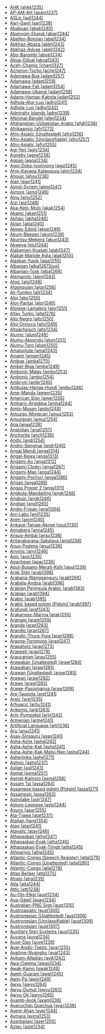 - [AHK [ahkk1235]](tree/sout2845/ahkk1235/ahkk1235.ini)
- [AP-AM-AH [apam1237]](tree/quec1387/quec1386/cent2141/apam1237/apam1237.ini)
- [ASLic [asli1244]](tree/sign1238/sign1237/asli1244/asli1244.ini)
- [Aari-Gayil [aari1238]](tree/sout2845/ahkk1235/aari1238/aari1238.ini)
- [Ababuan [abab1240]](tree/atla1278/volt1241/benu1247/bant1294/sout3152/narr1281/abab1240/abab1240.ini)
- [Abanyom-Ekajuk [aban1244]](tree/atla1278/volt1241/benu1247/bant1294/sout3152/ekoi1237/ekoi1236/ejag1240/efut1243/aban1244/aban1244.ini)
- [Abellen-Botolan [abel1234]](tree/aust1307/nucl1752/mala1545/cent2080/samb1319/abel1234/abel1234.ini)
- [Abkhaz-Abaza [abkh1243]](tree/abkh1242/abkh1243/abkh1243.ini)
- [Abkhaz-Adyge [abkh1242]](tree/abkh1242/abkh1242.ini)
- [Abo-Barombi [abob1234]](tree/atla1278/volt1241/benu1247/bant1294/sout3152/narr1281/bant1295/basa1283/abob1234/abob1234.ini)
- [Abua-Odual [abua1243]](tree/atla1278/volt1241/benu1247/delt1251/cent2028/abua1243/abua1243.ini)
- [Aceh-Chamic [cham1327]](tree/aust1307/nucl1752/mala1545/mala1536/nort3170/cham1327/cham1327.ini)
- [Acheron-Tocho [ache1247]](tree/narr1279/bura1298/ache1247/ache1247.ini)
- [Adamawa Bua [adam1257]](tree/atla1278/volt1241/nort3149/adam1258/adam1259/mbum1256/adam1257/adam1257.ini)
- [Adamawa [adam1259]](tree/atla1278/volt1241/nort3149/adam1258/adam1259/adam1259.ini)
- [Adamawa-Fali [adam1254]](tree/atla1278/volt1241/unun9902/uncl1461/adam1254/adam1254.ini)
- [Adamawa-Ubangi [adam1258]](tree/atla1278/volt1241/nort3149/adam1258/adam1258.ini)
- [Adang-Hamap-Kabola [adan1252]](tree/timo1261/alor1249/alor1250/west2787/stra1245/adan1252/adan1252.ini)
- [Adhola-Alur-Luo [adho1241]](tree/nilo1247/west2493/luob1235/sout2831/adho1241/adho1241.ini)
- [Adhola-Luo [adho1242]](tree/nilo1247/west2493/luob1235/sout2831/adho1241/adho1242/adho1242.ini)
- [Admiralty Islands [admi1239]](tree/aust1307/nucl1752/mala1545/cent2237/east2712/ocea1241/admi1239/admi1239.ini)
- [Afenmai-Bendel [afen1234]](tree/atla1278/volt1241/benu1247/akpe1249/edoi1239/nort3182/afen1234/afen1234.ini)
- [Afghanistan-Uzbekistan Arabic [afgh1238]](tree/afro1255/semi1276/west2786/cent2236/arab1394/arab1395/east2729/afgh1238/afgh1238.ini)
- [Afrikaansic [afri1273]](tree/indo1319/germ1287/nort3152/west2793/fran1268/wese1235/afri1273/afri1273.ini)
- [Afro-Asiatic (Unattested) [afro1256]](tree/unat1236/afro1256/afro1256.ini)
- [Afro-Asiatic (Unclassifiable) [afro1257]](tree/uncl1493/afro1257/afro1257.ini)
- [Afro-Asiatic [afro1255]](tree/afro1255/afro1255.ini)
- [Agi-Yeri [agiy1234]](tree/nucl1708/west2788/agiy1234/agiy1234.ini)
- [Agneby [agne1238]](tree/atla1278/volt1241/kwav1236/nyoa1234/agne1238/agne1238.ini)
- [Agoan [agoa1234]](tree/lowe1437/agoa1234/agoa1234.ini)
- [Agoi-Doko-Iyoniyong [agoi1245]](tree/atla1278/volt1241/benu1247/delt1251/uppe1418/agoi1245/agoi1245.ini)
- [Ahin-Kayapa Kalanguya [ahin1234]](tree/aust1307/nucl1752/mala1545/nort3238/meso1254/sout3211/sout2907/west2550/nucl1542/kall1244/ahin1234/ahin1234.ini)
- [Ahouic [ahou1236]](tree/taik1256/kada1291/sout3143/west2798/gela1265/nort3188/ahou1236/ahou1236.ini)
- [Aian [aian1241]](tree/lowe1437/ramu1234/anna1245/aian1241/aian1241.ini)
- [Aimol-Syriem [aimo1247]](tree/sino1245/kuki1245/kuki1246/oldk1252/aimo1247/aimo1247.ini)
- [Aimore [aimo1246]](tree/nucl1710/aimo1246/aimo1246.ini)
- [Ainu [ainu1252]](tree/ainu1252/ainu1252.ini)
- [Aizi [aizi1248]](tree/atla1278/volt1241/krua1234/aizi1248/aizi1248.ini)
- [Aka-Kelo-Molo [akak1254]](tree/east2386/akak1254/akak1254.ini)
- [Akanic [akan1251]](tree/atla1278/volt1241/kwav1236/nyoa1234/poto1254/tano1248/cent2262/akan1251/akan1251.ini)
- [Akhaic [akha1246]](tree/sino1245/burm1265/lolo1265/lolo1267/hani1249/biso1244/hani1250/haya1251/akha1246/akha1246.ini)
- [Aklan [akla1240]](tree/aust1307/nucl1752/mala1545/grea1284/cent2246/bisa1268/west2820/akla1240/akla1240.ini)
- [Akpes-Edoid [akpe1249]](tree/atla1278/volt1241/benu1247/akpe1249/akpe1249.ini)
- [Akum-Beezen [akum1239]](tree/atla1278/volt1241/benu1247/benu1248/yuku1244/akum1239/akum1239.ini)
- [Akuntsu-Mekens [akun1243]](tree/tupi1275/tupa1251/nucl1716/akun1243/akun1243.ini)
- [Akweya [etul1244]](tree/atla1278/volt1241/benu1247/idom1262/etul1244/etul1244.ini)
- [Alabaman-Koasati [alab1247]](tree/musk1252/alab1247/alab1247.ini)
- [Alabat-Manide Agta [alab1255]](tree/aust1307/nucl1752/mala1545/grea1284/cent2246/alab1255/alab1255.ini)
- [Alaskan Yupik [alas1255]](tree/eski1264/eski1265/yupi1267/alas1255/alas1255.ini)
- [Albanian [alba1267][sqi]](tree/indo1319/alba1267/alba1267.ini)
- [Albanian-Tosk [alba1268]](tree/indo1319/alba1267/alba1268/alba1268.ini)
- [Alemannic [alem1243]](tree/indo1319/germ1287/nort3152/west2793/high1286/midd1349/mode1258/uppe1397/alem1243/alem1243.ini)
- [Algic [algi1248]](tree/algi1248/algi1248.ini)
- [Algonquian [algo1256]](tree/algi1248/algo1256/algo1256.ini)
- [Ali-Tumleo [alit1234]](tree/aust1307/nucl1752/mala1545/cent2237/east2712/ocea1241/west2818/nort3206/scho1242/siau1243/siss1244/alit1234/alit1234.ini)
- [Alor [alor1250]](tree/timo1261/alor1249/alor1250/alor1250.ini)
- [Alor-Pantar [alor1249]](tree/timo1261/alor1249/alor1249.ini)
- [Alorese-Lamalera [alor1251]](tree/aust1307/nucl1752/mala1545/cent2237/cent2245/flor1239/sika1265/lama1292/lama1293/alor1251/alor1251.ini)
- [Altay Turkic [alta1276]](tree/turk1311/comm1245/sout2693/alta1276/alta1276.ini)
- [Alto Negro [alto1250]](tree/araw1281/nort2990/inla1264/alto1250/alto1250.ini)
- [Alto Orinoco [alto1249]](tree/araw1281/nort2990/alto1249/alto1249.ini)
- [Altsächsisch [alts1234]](tree/indo1319/germ1287/nort3152/west2793/nort3175/alts1234/alts1234.ini)
- [Alumic [alum1249]](tree/atla1278/volt1241/benu1247/benu1248/alum1249/alum1249.ini)
- [Alumu-Akpondu [alum1251]](tree/atla1278/volt1241/benu1247/benu1248/alum1249/alum1250/alum1251/alum1251.ini)
- [Alumu-Toro [alum1250]](tree/atla1278/volt1241/benu1247/benu1248/alum1249/alum1250/alum1250.ini)
- [Amalumute [amal1243]](tree/aust1307/nucl1752/mala1545/cent2237/cent2245/cent2254/east2466/nunu1252/thre1238/amal1243/amal1243.ini)
- [Amami [amam1245]](tree/japo1237/ryuk1243/nort3255/amam1245/amam1245.ini)
- [Ambae [amba1270]](tree/aust1307/nucl1752/mala1545/cent2237/east2712/ocea1241/nort3195/nort3205/amba1270/amba1270.ini)
- [Ambel-Biga [ambe1249]](tree/aust1307/nucl1752/mala1545/cent2237/east2712/sout2850/sout3229/raja1255/ambe1249/ambe1249.ini)
- [Ambonic Malay [ambo1253]](tree/aust1307/nucl1752/mala1545/mala1536/nort3170/mala1538/vehi1234/east2743/ambo1253/ambo1253.ini)
- [Ambonic [ambo1254]](tree/aust1307/nucl1752/mala1545/cent2237/cent2245/cent2254/east2466/nunu1252/piru1243/east2752/sole1243/sera1270/ambo1254/ambo1254.ini)
- [Ambrym [ambr1240]](tree/aust1307/nucl1752/mala1545/cent2237/east2712/ocea1241/nort3195/cent2269/ambr1240/ambr1240.ini)
- [Ambulas-Hanga-Hundi [ambu1246]](tree/nduu1242/nucl1642/ambu1246/ambu1246.ini)
- [Ame-Manda [amem1235]](tree/west2434/waga1259/amem1235/amem1235.ini)
- [American Sign [amer1258]](tree/sign1238/sign1237/asli1244/amer1258/amer1258.ini)
- [Amharic-Argobba [amha1244]](tree/afro1255/semi1276/west2786/ethi1244/sout3078/tran1288/amha1244/amha1244.ini)
- [Amto-Musan [amto1249]](tree/amto1249/amto1249.ini)
- [Amuzgo-Mixtecan [amuz1253]](tree/otom1299/east2557/amuz1253/amuz1253.ini)
- [Amuzgoan [amuz1254]](tree/otom1299/east2557/amuz1253/amuz1254/amuz1254.ini)
- [Ana [anaa1239]](tree/khoe1240/khoe1241/nonk1236/west2506/naro1248/anaa1239/anaa1239.ini)
- [Anatolian [anat1257]](tree/indo1319/anat1257/anat1257.ini)
- [Anchorite [anch1239]](tree/aust1307/nucl1752/mala1545/cent2237/east2712/ocea1241/admi1239/west2532/anch1239/anch1239.ini)
- [Andic [andi1254]](tree/nakh1245/dagh1238/avar1255/andi1254/andi1254.ini)
- [Andro-Sengmai [andr1245]](tree/sino1245/brah1260/jing1259/sakk1239/andr1245/andr1245.ini)
- [Angal Mendi [anga1314]](tree/nucl1709/enga1254/kewa1249/anga1291/anga1313/anga1314/anga1314.ini)
- [Angal-Kewa [anga1313]](tree/nucl1709/enga1254/kewa1249/anga1291/anga1313/anga1313.ini)
- [Angami-Ao [anga1312]](tree/sino1245/kuki1245/naga1409/anga1312/anga1312.ini)
- [Angami-Chokri [anga1287]](tree/sino1245/kuki1245/naga1409/anga1312/anga1286/anga1244/anga1287/anga1287.ini)
- [Angami-Mao [anga1244]](tree/sino1245/kuki1245/naga1409/anga1312/anga1286/anga1244/anga1244.ini)
- [Angami-Pochuri [anga1286]](tree/sino1245/kuki1245/naga1409/anga1312/anga1286/anga1286.ini)
- [Angan [anga1289]](tree/anga1289/anga1289.ini)
- [Angas Proper 2 [anga1311]](tree/afro1255/chad1250/west2785/west2714/west2799/west2717/anga1311/anga1311.ini)
- [Angkola-Mandailing [angk1248]](tree/aust1307/nucl1752/mala1545/nort2829/toba1265/sout3166/sout2849/angk1248/angk1248.ini)
- [Angkuic [angk1246]](tree/aust1305/khas1273/pala1352/east2331/angk1246/angk1246.ini)
- [Anglian [angl1265]](tree/indo1319/germ1287/nort3152/west2793/nort3175/angl1264/angl1265/angl1265.ini)
- [Anglo-Frisian [angl1264]](tree/indo1319/germ1287/nort3152/west2793/nort3175/angl1264/angl1264.ini)
- [Ani-Labo [anil1235]](tree/sino1245/burm1265/lolo1265/lolo1267/nili1235/sout3212/high1272/phow1235/anil1235/anil1235.ini)
- [Anim [anim1240]](tree/anim1240/anim1240.ini)
- [Ankave-Tainae-Akoye [sout3130]](tree/anga1289/nucl1763/sout3130/sout3130.ini)
- [Annaberg [anna1245]](tree/lowe1437/ramu1234/anna1245/anna1245.ini)
- [Ansus-Ambai [ansu1238]](tree/aust1307/nucl1752/mala1545/cent2237/east2712/sout2850/sout3229/cend1238/yape1249/cent2277/ansu1238/ansu1238.ini)
- [Antanakarana-Sakalava [anta1258]](tree/aust1307/nucl1752/mala1545/grea1283/east2713/mala1537/nort3196/nort3207/anta1258/anta1258.ini)
- [Anus-Podena [anus1238]](tree/aust1307/nucl1752/mala1545/cent2237/east2712/ocea1241/west2818/nort3206/sarm1241/sarm1242/anus1238/anus1238.ini)
- [Anyinic [anyi1246]](tree/atla1278/volt1241/kwav1236/nyoa1234/poto1254/tano1248/cent2262/biaa1238/nort2767/anyi1246/anyi1246.ini)
- [Aoic [aoic1235]](tree/sino1245/kuki1245/naga1409/anga1312/aoic1235/aoic1235.ini)
- [Apachean [apac1239]](tree/atha1245/atha1246/atha1247/apac1239/apac1239.ini)
- [Aput-Busang-Merah-Kohi [aput1239]](tree/aust1307/nucl1752/mala1545/nort3253/sara1342/oute1260/buki1252/aput1239/aput1239.ini)
- [Arab Sign [arab1398]](tree/sign1238/sign1237/arab1398/arab1398.ini)
- [Arabana-Wangganguru [arab1266]](tree/pama1250/karn1253/palk1239/arab1266/arab1266.ini)
- [Arabela-Andoa [arab1396]](tree/zapa1251/iqui1244/arab1396/arab1396.ini)
- [Arabian Peninsula Arabic [arab1393]](tree/afro1255/semi1276/west2786/cent2236/arab1394/arab1395/arab1393/arab1393.ini)
- [Arabian [arab1394]](tree/afro1255/semi1276/west2786/cent2236/arab1394/arab1394.ini)
- [Arabic [arab1395]](tree/afro1255/semi1276/west2786/cent2236/arab1394/arab1395/arab1395.ini)
- [Arabic based pidgin (Pidgin) [arab1397]](tree/pidg1258/arab1397/arab1397.ini)
- [Arafundi [araf1243]](tree/araf1243/araf1243.ini)
- [Arakanese-Marma [arak1255]](tree/sino1245/burm1265/lolo1265/burm1266/sout3159/nucl1730/arak1255/arak1255.ini)
- [Aramaic [aram1259]](tree/afro1255/semi1276/west2786/cent2236/nort3165/aram1259/aram1259.ini)
- [Aranda [aran1263]](tree/pama1250/aran1266/aran1267/aran1263/aran1263.ini)
- [Arandic [aran1267]](tree/pama1250/aran1266/aran1267/aran1267.ini)
- [Arandic-Thura-Yura [aran1266]](tree/pama1250/aran1266/aran1266.ini)
- [Araona-Toromono [arao1247]](tree/pano1259/taca1255/taka1267/arao1247/arao1247.ini)
- [Arapahoic [arap1273]](tree/algi1248/algo1256/arap1273/arap1273.ini)
- [Arapesh [arap1279]](tree/nucl1708/komb1276/arap1279/arap1279.ini)
- [Araucanian [arau1255]](tree/arau1255/arau1255.ini)
- [Arawakan (Unattested) [araw1284]](tree/unat1236/araw1284/araw1284.ini)
- [Arawakan [araw1281]](tree/araw1281/araw1281.ini)
- [Arawan (Unattested) [araw1285]](tree/unat1236/araw1285/araw1285.ini)
- [Arawan [araw1282]](tree/araw1282/araw1282.ini)
- [Arawe [araw1283]](tree/aust1307/nucl1752/mala1545/cent2237/east2712/ocea1241/west2818/nort3206/nger1241/viti1243/sout2874/araw1269/araw1283/araw1283.ini)
- [Arawe-Pasismanua [araw1269]](tree/aust1307/nucl1752/mala1545/cent2237/east2712/ocea1241/west2818/nort3206/nger1241/viti1243/sout2874/araw1269/araw1269.ini)
- [Are-Taupota [aret1241]](tree/aust1307/nucl1752/mala1545/cent2237/east2712/ocea1241/west2818/papu1253/nucl1744/nort2848/aret1241/aret1241.ini)
- [Areic [arei1235]](tree/aust1307/nucl1752/mala1545/cent2237/east2712/ocea1241/west2818/papu1253/nucl1744/nort2848/aret1241/arei1235/arei1235.ini)
- [Arhuacic [arhu1241]](tree/chib1249/core1252/magd1236/nort3000/arhu1241/arhu1241.ini)
- [Arikemic [arik1263]](tree/tupi1275/arik1263/arik1263.ini)
- [Arin-Pumpokol [arin1242]](tree/yeni1252/sout2751/arin1242/arin1242.ini)
- [Armenian [arme1241]](tree/indo1319/arme1241/arme1241.ini)
- [Artificial Language [arti1236]](tree/arti1236/arti1236.ini)
- [Aru [aruu1241]](tree/aust1307/nucl1752/mala1545/cent2237/cent2245/aruu1241/aruu1241.ini)
- [Asas-Sinsauru [asas1241]](tree/nucl1709/mada1298/raic1241/evap1240/asas1241/asas1241.ini)
- [Asha-Ashe [asha1242]](tree/araw1281/sout3131/prea1240/asha1244/asha1241/asha1242/asha1242.ini)
- [Asha-Ashe-Kak [asha1241]](tree/araw1281/sout3131/prea1240/asha1244/asha1241/asha1241.ini)
- [Asha-Ashe-Kak-Matsi-Nan [asha1244]](tree/araw1281/sout3131/prea1240/asha1244/asha1244.ini)
- [Asheninka [ashe1271]](tree/araw1281/sout3131/prea1240/asha1244/asha1241/asha1242/ashe1271/ashe1271.ini)
- [Ashoic [asho1237]](tree/sino1245/kuki1245/kuki1246/peri1260/sout3160/pale1263/choa1238/asho1237/asho1237.ini)
- [Aslian [asli1243]](tree/aust1305/asli1243/asli1243.ini)
- [Asmat [asma1257]](tree/nucl1709/cent2116/asma1256/asma1257/asma1257.ini)
- [Asmat-Kamoro [asma1256]](tree/nucl1709/cent2116/asma1256/asma1256.ini)
- [Assam Tai [assa1264]](tree/taik1256/kamt1241/beta1258/daic1237/cent2251/wenm1239/sapa1255/sout3184/sout2743/shan1276/assa1264/assa1264.ini)
- [Assamese based pidgin (Pidgin) [assa1271]](tree/pidg1258/assa1271/assa1271.ini)
- [Assamesic [assa1262]](tree/indo1319/indo1320/indo1321/indo1323/oriy1254/gaud1237/kamt1240/assa1262/assa1262.ini)
- [Astrolabe [astr1247]](tree/aust1307/nucl1752/mala1545/cent2237/east2712/ocea1241/west2818/nort3206/nger1241/viti1243/belr1234/bell1262/astr1247/astr1247.ini)
- [Asturo-Leonese [astu1244]](tree/indo1319/ital1284/lati1262/lati1263/impe1234/roma1334/ital1285/west2813/shif1234/sout3183/west2838/astu1244/astu1244.ini)
- [Asuric [asur1255]](tree/aust1305/mund1335/nort3151/kher1245/mund1336/asur1255/asur1255.ini)
- [Ata-Tigwa [atat1237]](tree/aust1307/nucl1752/mala1545/grea1284/mano1276/cent2255/cent2088/east2742/atat1237/atat1237.ini)
- [Ataitan [tang1354]](tree/lowe1437/ramu1234/tang1354/tang1354.ini)
- [Atan [atan1241]](tree/nucl1709/mada1298/kala1403/sout3148/soge1235/atan1241/atan1241.ini)
- [Atayalic [atay1246]](tree/aust1307/nucl1752/atay1246/atay1246.ini)
- [Athapaskan [atha1247]](tree/atha1245/atha1246/atha1247/atha1247.ini)
- [Athapaskan-Eyak [atha1246]](tree/atha1245/atha1246/atha1246.ini)
- [Athapaskan-Eyak-Tlingit [atha1245]](tree/atha1245/atha1245.ini)
- [Athpariyic [athp1240]](tree/sino1245/hima1249/maha1306/kira1253/east2719/grea1285/athp1240/athp1240.ini)
- [Atlantic-Congo (Speech Register) [atla1279]](tree/spee1234/atla1279/atla1279.ini)
- [Atlantic-Congo (Unattested) [atla1280]](tree/unat1236/atla1280/atla1280.ini)
- [Atlantic-Congo [atla1278]](tree/atla1278/atla1278.ini)
- [Atlas Berber [atla1275]](tree/afro1255/berb1260/kaby1244/atla1275/atla1275.ini)
- [Atrato [atra1235]](tree/choc1280/embe1258/atra1235/atra1235.ini)
- [Atta [atta1244]](tree/aust1307/nucl1752/mala1545/nort3238/caga1241/iban1268/atta1244/atta1244.ini)
- [Attic [atti1238]](tree/indo1319/grae1234/gree1276/atti1238/atti1238.ini)
- [Au-Olo-Elkei [auol1234]](tree/nucl1708/auol1234/auol1234.ini)
- [Aua-Gawil [auag1234]](tree/nucl1709/cent2120/hage1248/auag1234/auag1234.ini)
- [Australian-PNG Sign [aust1310]](tree/sign1238/sign1237/bsli1234/banz1243/aust1310/aust1310.ini)
- [Austroasiatic [aust1305]](tree/aust1305/aust1305.ini)
- [Austronesian (Unattested) [aust1308]](tree/unat1236/aust1308/aust1308.ini)
- [Austronesian (Unclassifiable) [aust1309]](tree/uncl1493/aust1309/aust1309.ini)
- [Austronesian [aust1307]](tree/aust1307/aust1307.ini)
- [Auxiliary Sign Systems [auxi1235]](tree/sign1238/auxi1235/auxi1235.ini)
- [Auyana [auya1234]](tree/nucl1709/kain1273/kain1274/gauw1235/auya1234/auya1234.ini)
- [Auye-Dao [auye1239]](tree/nucl1709/pani1259/auye1239/auye1239.ini)
- [Avar-Andic-Tsezic [avar1255]](tree/nakh1245/dagh1238/avar1255/avar1255.ini)
- [Avatime-Nyangbo [avat1243]](tree/atla1278/volt1241/kwav1236/kato1245/avat1243/avat1243.ini)
- [Avikam-Alladian [avik1242]](tree/atla1278/volt1241/kwav1236/nyoa1234/avik1242/avik1242.ini)
- [Awa-Oweina [awao1234]](tree/nucl1709/kain1273/kain1274/gauw1235/awao1234/awao1234.ini)
- [Awak-Kamo [awak1249]](tree/atla1278/volt1241/nort3149/gura1261/cent2243/waja1258/tula1250/tula1251/awak1249/awak1249.ini)
- [Aweti-Guarani [awet1245]](tree/tupi1275/mawe1252/awet1245/awet1245.ini)
- [Awin-Pa [awin1249]](tree/awin1249/awin1249.ini)
- [Awyu [awyu1264]](tree/nucl1709/cent2116/awyu1265/grea1275/awyu1263/awyu1264/awyu1264.ini)
- [Awyu-Dumut [awyu1263]](tree/nucl1709/cent2116/awyu1265/grea1275/awyu1263/awyu1263.ini)
- [Awyu-Ok [awyu1265]](tree/nucl1709/cent2116/awyu1265/awyu1265.ini)
- [Axamb-Avok [axam1238]](tree/aust1307/nucl1752/mala1545/cent2237/east2712/ocea1241/nort3195/cent2269/mala1539/east2753/axam1238/axam1238.ini)
- [Ayacuchan Quechua [ayac1238]](tree/quec1387/quec1388/quec1389/ayac1238/ayac1238.ini)
- [Ayere-Ahan [ayer1244]](tree/atla1278/volt1241/benu1247/defo1239/ayer1244/ayer1244.ini)
- [Aymara [ayma1253]](tree/ayma1253/ayma1253.ini)
- [Azerbaijani [azer1255]](tree/turk1311/comm1245/oghu1246/oghu1243/west2406/azer1255/azer1255.ini)
- [Aztec [azte1234]](tree/utoa1244/sout3136/cora1261/azte1234/azte1234.ini)
